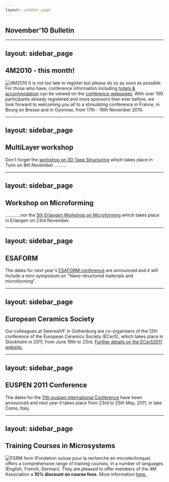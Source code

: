 ```yaml
---
layout: sidebar_page
---
```


## November'10 Bulletin

<!--break-->
---
layout: sidebar_page
---

## 4M2010 - this month!


![4M2010](/4m-association/assets/images/4m-logotight_web.png)
It is not too late to register but please do so as soon as possible. For those who have, conference information including [hotels & accommodation](/4m-association/content/Hotels-and-Acommodatio.html) can be viewed on the [conference webpages](/4m-association/conference/2010.html).  With over 100 participants already registered and more sponsors than ever before, we look forward to welcoming you all to a stimulating conference in France, in Bourg en Bresse and in Oyonnax, from 17th - 19th November 2010.  
  
---
layout: sidebar_page
---

## MultiLayer workshop

Don't forget the [workshop on 3D Tape Structuring](/4m-association/event/Workshop-Tape-3D-structurin.html) which takes place in Turin on 8th November...........  
  
---
layout: sidebar_page
---

## Workshop on Microforming

............nor the [5th Erlangen Workshop on Microforming](/4m-association/event/Erlangen-workshop-microformin.html) which takes place in Erlangen on 23rd November.    
  
---
layout: sidebar_page
---

## ESAFORM

The dates for next year's [ESAFORM conference](/event/ESAFORM) are announced and it will include a mini-symposium on "Nano-structured materials and microforming".  
  
---
layout: sidebar_page
---

## European Ceramics Society

Our colleagues at SwereaIVF in Gothenburg are co-organisers of the 12th conference of the European Ceramics Society (ECerS), which takes place in Stockholm in 2011, from June 19th to 23rd. [Further details on the ECerS2011 website.](http://www.ecers2011.se/)
  
---
layout: sidebar_page
---

## EUSPEN 2011 Conference

The dates for the [11th euspen International Conference](http://www.como2011.euspen.eu/) have been announced and next year it takes place from 23rd to 25th May, 2011, in lake Como, Italy. 
  
---
layout: sidebar_page
---

## Training Courses in Microsystems

![FSRM](/4m-association/assets/images/FSRM_LOGO_web.gif)
fsrm (Fondation suisse pour la recherche en microtechnique) offers a comprehensive range of training courses, in a number of languages (English, French, German). They are pleased to offer members of the 4M Association a <b>10% discount on course fees.</b> More information [here.](/4m-association/content/fsrm-training-course.html)